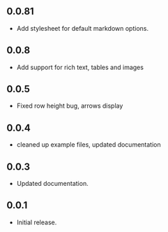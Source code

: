 ## 0.0.81
* Add stylesheet for default markdown options.
## 0.0.8
* Add support for rich text, tables and images
## 0.0.5
* Fixed row height bug, arrows display
## 0.0.4
* cleaned up example files, updated documentation
## 0.0.3
* Updated documentation.
## 0.0.1
* Initial release.

